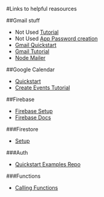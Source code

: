 #Links to helpful reasources

##Gmail stuff

* Not Used [Tutorial](https://medium.com/@y.mehnati_49486/how-to-send-an-email-from-your-gmail-account-with-nodemailer-837bf09a7628)
* Not Used [App Password creation](https://support.google.com/accounts/answer/185833?hl=en&sjid=12887198923886617313-NA)
* [Gmail Quickstart](https://developers.google.com/gmail/api/guides/sending)
* [Gmail Tutorial](https://www.labnol.org/google-api-service-account-220405)
* [Node Mailer](https://nodemailer.com/message/attachments/)

##Google Calendar

* [Quickstart](https://developers.google.com/calendar/api/quickstart/js)
* [Create Events Tutorial](https://stateful.com/blog/google-calendar-api-javascript)

##Firebase

* [Firebase Setup](https://firebase.google.com/docs/web/setup#add-sdks-initialize)
* [Firebase Docs](https://firebase.google.com/docs/reference/js)

###Firestore

* [Setup](https://firebase.google.com/docs/firestore/quickstart?authuser=0#web_4)

###Auth

* [Quickstart Examples Repo](https://github.com/firebase/quickstart-js/blob/master/auth/google-popup.ts)

###Functions

* [Calling Functions](https://firebase.google.com/docs/functions/callable?hl=en&authuser=0&gen=2nd)



